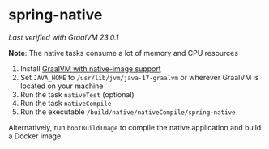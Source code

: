# spring-native

_Last verified with GraalVM 23.0.1_

**Note**: The native tasks consume a lot of memory and CPU resources

1. Install [GraalVM with native-image support](https://graalvm.github.io/native-build-tools/latest/graalvm-setup.html)
2. Set `JAVA_HOME` to `/usr/lib/jvm/java-17-graalvm` or wherever GraalVM is located on your machine
3. Run the task `nativeTest` (optional)
4. Run the task `nativeCompile`
5. Run the executable `/build/native/nativeCompile/spring-native`

Alternatively, run `bootBuildImage` to compile the native application and build a Docker image.
